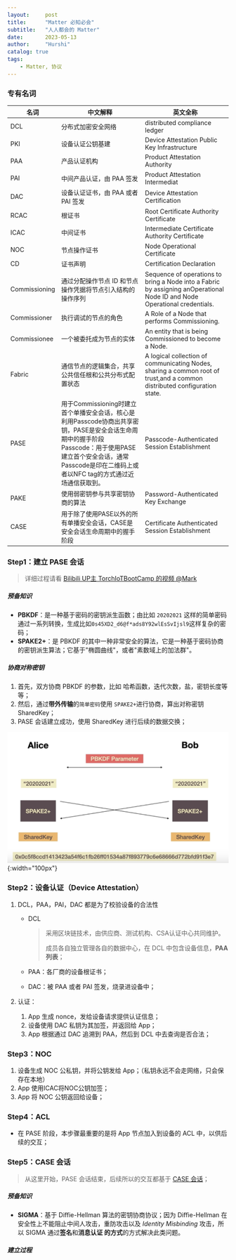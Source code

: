 ```yaml
---
layout:     post
title:      "Matter 必知必会"
subtitle:   "人人都会的 Matter"
date:       2023-05-13
author:     "Hurshi"
catalog: true
tags:
    - Matter, 协议
---
```


### 专有名词

| 名词          | 中文解释  | 英文全称 |
| ---- | ---- | ---- |
| DCL | 分布式加密安全网络 | distributed compliance ledger |
| PKI| 设备认证公钥基建  | Device Attestation Public Key Infrastructure |
| PAA| 产品认证机构 | Product Attestation Authority  |
| PAI| 中间产品认证，由 PAA 签发 | Product Attestation Intermediat|
| DAC| 设备认证证书，由 PAA 或者 PAI 签发 | Device Attestation Certification|
| RCAC| 根证书| Root Certificate Authority Certificate|
| ICAC| 中间证书| Intermediate Certificate Authority Certificate|
| NOC| 节点操作证书| Node Operational Certificate    |
| CD| 证书声明 | Certification Declaration |
| Commissioning | 通过分配操作节点 ID 和节点操作凭据将节点引入结构的操作序列 | Sequence of operations to bring a Node into a Fabric by assigning anOperational Node ID and Node Operational credentials. |
| Commissioner  | 执行调试的节点的角色| A Role of a Node that performs Commissioning.|
| Commissionee  | 一个被委托成为节点的实体| An entity that is being Commissioned to become a Node.|
| Fabric| 通信节点的逻辑集合，共享公共信任根和公共分布式配置状态     | A logical collection of communicating Nodes, sharing a common root of trust,and a common distributed configuration state. |
| PASE | 用于Commissioning时建立首个单播安全会话，核心是利用Passcode协商出共享密钥，PASE是安全会话生命周期中的握手阶段<br />Passcode：用于使用PASE建立首个安全会话，通常Passcode是印在二维码上或者以NFC tag的方式通过近场通信获取到。 | Passcode-Authenticated Session Establishment |
| PAKE | 使用弱密钥参与共享密钥协商的算法 | Password-Authenticated Key Exchange |
| CASE | 用于除了使用PASE以外的所有单播安全会话，CASE是安全会话生命周期中的握手阶段 | Certificate Authenticated Session Establishment |


### Step1：建立 PASE 会话

> 详细过程请看 [Bilibili UP主 TorchIoTBootCamp 的视频 @Mark](https://www.bilibili.com/video/BV1QT4y1r7X9)

##### 预备知识

* **PBKDF**：是一种基于密码的密钥派生函数；由比如 `20202021` 这样的简单密码通过一系列转换，生成比如`0s45XD2_d6@f*ads8Y92wlEsSvIjsl9`这样复杂的密码；
* **SPAKE2+**：是 PBKDF 的其中一种非常安全的算法，它是一种基于密码协商的密钥派生算法；它基于"椭圆曲线"，或者"素数域上的加法群"。

##### 协商对称密钥

1. 首先，双方协商 PBKDF 的参数，比如 哈希函数，迭代次数，盐，密钥长度等等；
2. 然后，通过**带外传输**的`简单密码`使用 `SPAKE2+`进行协商，算出对称密钥 SharedKey；
3. PASE 会话建立成功，使用 SharedKey 进行后续的数据交换；

![](/img/posts/matter/PASE.png){:width="100px"}

### Step2：设备认证（Device Attestation）

1. DCL，PAA，PAI，DAC 都是为了校验设备的合法性

   * DCL

     > 采用区块链技术，由供应商、测试机构、CSA认证中心共同维护。
     >
     > 成员各自独立管理各自的数据中心，在 DCL 中包含设备信息，**PAA 列表**；

   * PAA：各厂商的设备根证书；

   * DAC：被 PAA 或者 PAI 签发，烧录进设备中；

2. 认证：

   1. App 生成 nonce，发给设备请求提供认证信息；
   2. 设备使用 DAC 私钥为其加签，并返回给 App；
   3. App 根据通过 DAC 追溯到 PAA，然后到 DCL 中去查询是否合法；

### Step3：NOC

1. 设备生成 NOC 公私钥，并将公钥发给 App；（私钥永远不会走网络，只会保存在本地）
2. App 使用ICAC将NOC公钥加签；
3. App 将 NOC 公钥返回给设备；

### Step4：ACL

* 在 PASE 阶段，本步骤最重要的是将 App 节点加入到设备的 ACL 中，以供后续的交互；



### Step5：CASE 会话

> 从这里开始，PASE 会话结束，后续所以的交互都基于 [CASE  会话](https://www.bilibili.com/video/BV1Bi4y1C7GB)；

##### 预备知识

* **SIGMA**：基于 Diffie-Hellman 算法的密钥协商协议；因为  Diffie-Hellman 在安全性上不能阻止中间人攻击，重防攻击以及 *Identity Misbinding* 攻击，所以 SIGMA 通过**签名**和**消息认证 的方式**的方式解决此类问题。

##### 建立过程



